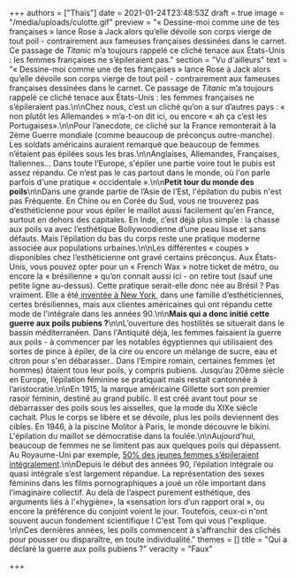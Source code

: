 +++
authors = ["Thaïs"]
date = 2021-01-24T23:48:53Z
draft = true
image = "/media/uploads/culotte.gif"
preview = "« Dessine-moi comme une de tes françaises » lance Rose à Jack alors qu’elle dévoile son corps vierge de tout poil - contrairement aux fameuses françaises dessinées dans le carnet. Ce passage de _Titanic_  m’a toujours rappelé ce cliché tenace aux États-Unis : les femmes françaises ne s’épileraient pas."
section = "Vu d'ailleurs"
text = "« Dessine-moi comme une de tes françaises » lance Rose à Jack alors qu’elle dévoile son corps vierge de tout poil - contrairement aux fameuses françaises dessinées dans le carnet. Ce passage de _Titanic_  m’a toujours rappelé ce cliché tenace aux États-Unis : les femmes françaises ne s’épileraient pas.\n\nChez nous, c’est un cliché qu’on a sur d’autres pays : « non plutôt les Allemandes » m’a-t-on dit ici, ou encore « ah ça c’est les Portugaises».\n\nPour l’anecdote, ce cliché sur la France remonterait à la 2ème Guerre mondiale (comme beaucoup de préconçus outre-manche). Les soldats américains auraient remarqué que beaucoup de femmes n’étaient pas épilées sous les bras.\n\nAnglaises, Allemandes, Françaises, Italiennes…  Dans toute l’Europe, s'épiler une partie voire tout le pubis est assez répandu. Ce n’est pas le cas partout dans le monde, où l'on parle parfois d'une pratique « occidentale ».\n\n**Petit tour du monde des poils**\n\nDans une grande partie de l’Asie de l’Est, l'épilation du pubis n'est pas Fréquente. En Chine ou en Corée du Sud, vous ne trouverez pas d’esthéticienne pour vous épiler le maillot aussi facilement qu'en France, surtout en dehors des capitales. En Inde, c’est déjà plus simple : la chasse aux poils va avec l’esthétique Bollywoodienne d’une peau lisse et sans défauts. Mais l’épilation du bas du corps reste une pratique moderne associée aux populations urbaines.\n\nLes différentes « coupes » disponibles chez l’esthéticienne ont gravé certains préconçus. Aux États-Unis, vous pouvez opter pour un « French Wax » notre ticket de métro, ou encore la « brésilienne » qu’on connait aussi ici - on retire tout (sauf une petite ligne au-dessus). Cette pratique serait-elle donc née au Brésil ? Pas vraiment. Elle a été[ inventée à New York,](https://www.bbc.com/news/magazine-37896963) dans une famille d’esthéticiennes, certes brésiliennes, mais aux clientes américaines qui ont répandu cette mode de l'intégrale dans les années 90.\n\n**Mais qui a donc initié cette guerre aux poils pubiens ?**\n\nL’ouverture des hostilités se situerait dans le bassin méditerranéen. Dans l'Antiquité déjà, les femmes faisaient la guerre aux poils - à commencer par les notables égyptiennes qui utilisaient des sortes de pince à épiler, de la cire ou encore un mélange de sucre, eau et citron pour s'en débarasser.. Dans l’Empire romain, certaines femmes (et hommes) ôtaient tous leur poils, y compris pubiens. Jusqu’au 20ème siècle en Europe, l’épilation féminine se pratiquait mais restait cantonnée à l’aristocratie.\n\nEn 1915, la marque américaine Gillette sort son premier rasoir féminin, destiné au grand public.  Il est créé avant tout pour se débarrasser des poils sous les aisselles, que la mode du XIXe siècle cachait.  Plus le corps se libère et se dévoile, plus les poils deviennent des cibles. En 1946, à la piscine Molitor à Paris, le monde découvre le bikini. L'épilation du maillot se démocratise dans la foulée.\n\nAujourd’hui, beaucoup de femmes ne se limitent pas aux quelques poils qui dépassent. Au Royaume-Uni par exemple, [50% des jeunes femmes s’épileraient intégralement](https://www.cosmopolitan.com/uk/body/news/a42147/half-young-women-uk-removing-all-pubic-hair/).\n\nDepuis le début des années 90, l’épilation intégrale ou quasi intégrale s’est largement répandue. La représentation des sexes féminins dans les films pornographiques a joué un rôle important dans l’imaginaire collectif. Au delà de l’aspect purement esthétique, des arguments liés à l'«hygiène», la «sensation lors d’un rapport oral », ou encore la préférence du conjoint voient le jour. Toutefois, ceux-ci n'ont souvent aucun fondement scientifique ! C'est Tom qui vous l\"explique. \n\nCes dernières années, les poils commencent à s’affranchir des clichés pour pousser ou disparaître, en toute individualité."
themes = []
title = "Qui a déclaré la guerre aux poils pubiens ?"
veracity = "Faux"

+++
